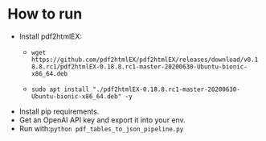 # How to run

* Install pdf2htmlEX:
  * `wget https://github.com/pdf2htmlEX/pdf2htmlEX/releases/download/v0.18.8.rc1/pdf2htmlEX-0.18.8.rc1-master-20200630-Ubuntu-bionic-x86_64.deb`

  * `sudo apt install "./pdf2htmlEX-0.18.8.rc1-master-20200630-Ubuntu-bionic-x86_64.deb" -y`
* Install pip requirements.
* Get an OpenAI API key and export it into your env.
* Run with:`python pdf_tables_to_json_pipeline.py`
  